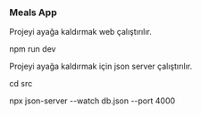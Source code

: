 <h3>Meals App</h3>

Projeyi ayağa kaldırmak web çalıştırılır.

npm run dev

Projeyi ayağa kaldırmak için json server çalıştırılır.

cd src

npx json-server --watch db.json --port 4000
